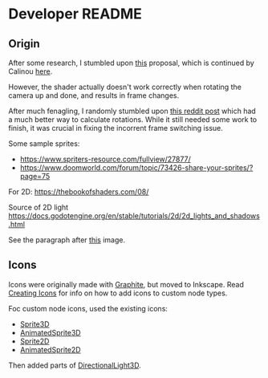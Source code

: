 # Developer README

## Origin
After some research, I stumbled upon [this](https://github.com/godotengine/godot-proposals/discussions/5082) proposal, which is continued by Calinou [here](https://github.com/Calinou/godot-demo-projects/blob/add-first-person-shooter/3d/first_person_shooter/enemy/enemy.gdshader).

However, the shader actually doesn't work correctly when rotating the camera up and done, and results in frame changes.

After much fenagling, I randomly stumbled upon [this reddit post](https://www.reddit.com/r/godot/comments/13fgdek/shader_only_8_directional_billboarding/)
which had a much better way to calculate rotations. While it still needed some work to finish, it was crucial in fixing the incorrent frame switching issue.

Some sample sprites:
- https://www.spriters-resource.com/fullview/27877/
- https://www.doomworld.com/forum/topic/73426-share-your-sprites/?page=75


For 2D: https://thebookofshaders.com/08/

Source of 2D light
https://docs.godotengine.org/en/stable/tutorials/2d/2d_lights_and_shadows.html

See the paragraph after [this](https://docs.godotengine.org/en/stable/tutorials/2d/2d_lights_and_shadows.html#id4) image.

## Icons
Icons were originally made with [Graphite](https://editor.graphite.rs/), but moved to Inkscape. Read [Creating Icons](https://docs.godotengine.org/en/latest/contributing/development/editor/creating_icons.html) for info on how to add icons to custom node types.

Foc custom node icons, used the existing icons:
- [Sprite3D](https://github.com/godotengine/godot/blob/master/editor/icons/Sprite3D.svg)
- [AnimatedSprite3D](https://github.com/godotengine/godot/blob/master/editor/icons/AnimatedSprite3D.svg)
- [Sprite2D](https://github.com/godotengine/godot/blob/master/editor/icons/Sprite2D.svg)
- [AnimatedSprite2D](https://github.com/godotengine/godot/blob/master/editor/icons/AnimatedSprite2D.svg)


Then added parts of [DirectionalLight3D](https://github.com/godotengine/godot/blob/master/editor/icons/DirectionalLight3D.svg).
